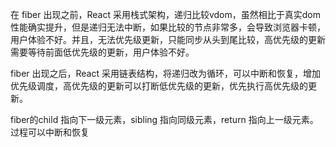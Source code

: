 在 fiber 出现之前，React 采用栈式架构，递归比较vdom，虽然相比于真实dom性能确实提升，但是递归无法中断，如果比较的节点非常多，会导致浏览器卡顿，用户体验不好。并且，无法优先级更新，只能同步从头到尾比较，高优先级的更新需要等待前面低优先级的更新，用户体验不好。

fiber 出现之后，React 采用链表结构，将递归改为循环，可以中断和恢复，增加优先级调度，高优先级的更新可以打断低优先级的更新，优先执行高优先级的更新。

fiber的child 指向下一级元素，sibling 指向同级元素，return 指向上一级元素。过程可以中断和恢复